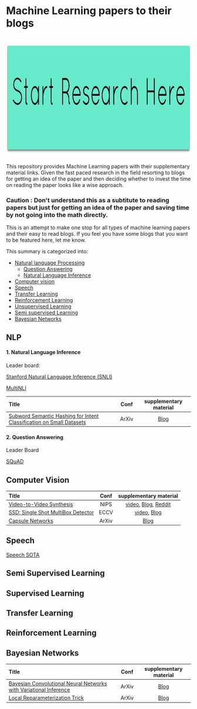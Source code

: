 # Machine Learning papers to their blogs

<div align="left">
<h1>
    <img alt="HEADER" src="start.jpg" width="900" height="300"></img>
</h1>

This repository provides Machine Learning papers with their supplementary material links. Given the fast paced research in the field resorting to blogs for getting an idea of the paper and then deciding whether to invest the time on reading the paper looks like a wise approach.

### Caution : Don't understand this as a subtitute to reading papers but just for getting an idea of the paper and saving time by not going into the math directly.

This is an attempt to make  one stop for all types of machine learning papers and their easy to read blogs. If you feel you have some blogs that you want to be featured here, let me know.

This summary is categorized into:

- [Natural language Processing](https://github.com/purvanshi/ML-Research-Made-Easy#NLP)
  - [Question Answering](https://github.com/purvanshi/ML-Research-Made-Easys#Language-Modelling)
  - [Natural Language Inference](https://github.com/purvanshi/ML-Research-Made-Easy#supervised-learning) 
- [Computer vision](https://github.com/purvanshi/ML-Research-Made-Easy#computer-vision)
- [Speech](https://github.com/purvanshi/ML-Research-Made-Easy#speech)
- [Transfer Learning](https://github.com/purvanshi/ML-Research-Made-Easy#transfer-learning)
- [Reinforcement Learning](https://github.com/purvanshi/ML-Research-Made-Easy#reinforcement-learning)
- [Unsupervised Learning](https://github.com/purvanshi/ML-Research-Made-Easy#unsupervised-learning)
- [Semi supervised Learning](https://github.com/purvanshi/ML-Research-Made-Easy#semi-supervised-learning)
- [Bayesian Networks](https://github.com/purvanshi/ML-Research-Made-Easy#bayesian-networks)



## NLP


#### 1. Natural Language Inference 
Leader board: 

[Stanford Natural Language Inference (SNLI)](https://nlp.stanford.edu/projects/snli/)

[MultiNLI](https://www.kaggle.com/c/multinli-matched-open-evaluation/leaderboard)


| Title | Conf | supplementary material |
|:--------|:--------:|:--------:|
| [Subword Semantic Hashing for Intent Classification on Small Datasets](https://arxiv.org/abs/1810.07150) | ArXiv | [Blog](https://chatbotslife.com/know-your-intent-sota-results-in-intent-classification-8e1ca47f364c) |



#### 2. Question Answering
Leader Board

[SQuAD](https://rajpurkar.github.io/SQuAD-explorer/)



## Computer Vision
| Title | Conf | supplementary material | 
|:--------|:--------:|:--------:|
| [Video-to-Video Synthesis](https://arxiv.org/abs/1808.06601) | NIPS | [video](https://youtu.be/5zlcXTCpQqM), [Blog](https://www.techleer.com/articles/549-video-to-video-synthesis-at-2k-resolution-using-a-conditional-gan-framework/), [Reddit](https://www.reddit.com/r/MachineLearning/comments/98ulq8/videotovideo_synthesis_from_nvidia_with_code_r/)  |
| [SSD: Single Shot MultiBox Detector](https://arxiv.org/abs/1512.02325) | ECCV | [video](https://www.youtube.com/watch?v=nDPWywWRIRo), [Blog](https://towardsdatascience.com/understanding-ssd-multibox-real-time-object-detection-in-deep-learning-495ef744fab)|
| [Capsule Networks](https://arxiv.org/abs/1710.09829) | ArXiv | [Blog](https://cezannec.github.io/Capsule_Networks/) |


## Speech
[Speech SOTA](https://github.com/syhw/wer_are_we)

## Semi Supervised Learning


## Supervised Learning

## Transfer Learning



## Reinforcement Learning

## Bayesian Networks


| Title | Conf | supplementary material |
|:--------|:--------:|:--------:|
| [Bayesian Convolutional Neural Networks with Variational Inference](https://arxiv.org/abs/1806.05978) | ArXiv | [Blog](https://medium.com/neuralspace/bayesian-convolutional-neural-networks-with-bayes-by-backprop-c84dcaaf086e) |
| [Local Reparameterization Trick](https://arxiv.org/abs/1506.02557) | ArXiv | [Blog](https://medium.com/@llionj/the-reparameterization-trick-4ff30fe92954) |
